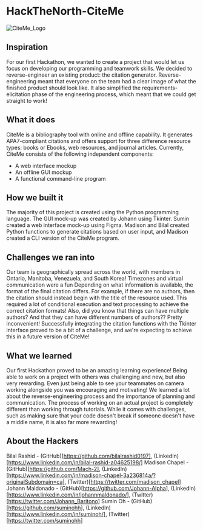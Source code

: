 # HackTheNorth-CiteMe
![CiteMe_Logo](https://user-images.githubusercontent.com/83705505/133936786-3d5b394d-dbb2-4305-badf-12c37a9b8124.png)

## Inspiration
For our first Hackathon, we wanted to create a project that would let us focus on developing our programming and teamwork skills. We decided to reverse-engineer an existing product: the citation generator. Reverse-engineering meant that everyone on the team had a clear image of what the finished product should look like. It also simplified the requirements-elicitation phase of the engineering process, which meant that we could get straight to work!

## What it does
CiteMe is a bibliography tool with online and offline capability. It generates APA7-compliant citations and offers support for three difference resource types: books or Ebooks, web resources, and journal articles. Currently, CiteMe consists of the following independent components:
- A web interface mockup
- An offline GUI mockup
- A functional command-line program

## How we built it
The majority of this project is created using the Python programming language. The GUI mock-up was created by Johann using Tkinter. Sumin created a web interface mock-up using Figma. Madison and Bilal created Python functions to generate citations based on user input, and Madison created a CLI version of the CiteMe program.

## Challenges we ran into
Our team is geographically spread across the world, with members in Ontario, Manitoba, Venezuela, and South Korea! Timezones and virtual communication were a fun Depending on what information is available, the format of the final citation differs. For example, if there are no authors, then the citation should instead begin with the title of the resource used. This required a lot of conditional execution and text processing to achieve the correct citation formats! Also, did you know that things can have multiple authors? And that they can have different numbers of authors?? Pretty inconvenient! Successfully integrating the citation functions with the Tkinter interface proved to be a bit of a challenge, and we're expecting to achieve this in a future version of CiteMe!

## What we learned
Our first Hackathon proved to be an amazing learning experience! Being able to work on a project with others was challenging and new, but also very rewarding. Even just being able to see your teammates on camera working alongside you was encouraging and motivating! We learned a lot about the reverse-engineering process and the importance of planning and communication. The process of working on an actual project is completely different than working through tutorials. While it comes with challenges, such as making sure that your code doesn't break if someone doesn't have a middle name, it is also far more rewarding!

## About the Hackers
Bilal Rashid - (GitHub)[https://github.com/bilalrashid0197], (LinkedIn)[https://www.linkedin.com/in/bilal-rashid-a04625198/]
Madison Chapel - (GitHub)[https://github.com/Mach-2], (LinkedIn)[https://www.linkedin.com/in/madison-chapel-3a236814a/?originalSubdomain=ca], (Twitter)[https://twitter.com/madison_chapel]
Johann Maldonado - (GitHub)[https://github.com/Johann-Alpha], (LinkedIn)[https://www.linkedin.com/in/johannmaldonado/], (Twitter)[https://twitter.com/Johann_Baritono]
Sumin Oh - (GitHub)[https://github.com/suminohh], (LinkedIn)[https://www.linkedin.com/in/suminoh/], (Twitter)[https://twitter.com/suminohh]
